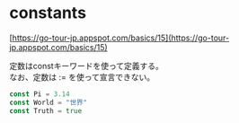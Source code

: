 # constants

[https://go-tour-jp.appspot.com/basics/15](https://go-tour-jp.appspot.com/basics/15)

定数はconstキーワードを使って定義する。  
なお、定数は := を使って宣言できない。

```go
const Pi = 3.14
const World = "世界"
const Truth = true
```
